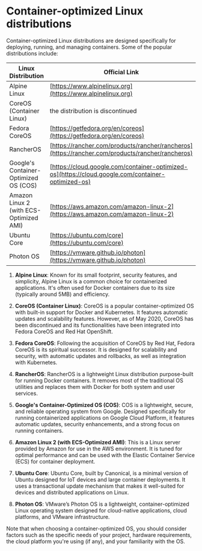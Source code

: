 # Container-optimized Linux distributions

Container-optimized Linux distributions are designed specifically for deploying, running, and managing containers. Some of the popular distributions include:


| Linux Distribution | Official Link |
|-------------------|---------------|
| Alpine Linux | [https://www.alpinelinux.org](https://www.alpinelinux.org) |
| CoreOS (Container Linux) | the distribution is discontinued |
| Fedora CoreOS | [https://getfedora.org/en/coreos](https://getfedora.org/en/coreos) |
| RancherOS | [https://rancher.com/products/rancher/rancheros](https://rancher.com/products/rancher/rancheros) |
| Google's Container-Optimized OS (COS) | [https://cloud.google.com/container-optimized-os](https://cloud.google.com/container-optimized-os) |
| Amazon Linux 2 (with ECS-Optimized AMI) | [https://aws.amazon.com/amazon-linux-2](https://aws.amazon.com/amazon-linux-2) |
| Ubuntu Core | [https://ubuntu.com/core](https://ubuntu.com/core) |
| Photon OS | [https://vmware.github.io/photon](https://vmware.github.io/photon) |


1. **Alpine Linux**: Known for its small footprint, security features, and simplicity, Alpine Linux is a common choice for containerized applications. It's often used for Docker containers due to its size (typically around 5MB) and efficiency.

2. **CoreOS (Container Linux)**: CoreOS is a popular container-optimized OS with built-in support for Docker and Kubernetes. It features automatic updates and scalability features. However, as of May 2020, CoreOS has been discontinued and its functionalities have been integrated into Fedora CoreOS and Red Hat OpenShift.

3. **Fedora CoreOS**: Following the acquisition of CoreOS by Red Hat, Fedora CoreOS is its spiritual successor. It is designed for scalability and security, with automatic updates and rollbacks, as well as integration with Kubernetes.

4. **RancherOS**: RancherOS is a lightweight Linux distribution purpose-built for running Docker containers. It removes most of the traditional OS utilities and replaces them with Docker for both system and user services.

5. **Google's Container-Optimized OS (COS)**: COS is a lightweight, secure, and reliable operating system from Google. Designed specifically for running containerized applications on Google Cloud Platform, it features automatic updates, security enhancements, and a strong focus on running containers.

6. **Amazon Linux 2 (with ECS-Optimized AMI)**: This is a Linux server provided by Amazon for use in the AWS environment. It is tuned for optimal performance and can be used with the Elastic Container Service (ECS) for container deployment.

7. **Ubuntu Core**: Ubuntu Core, built by Canonical, is a minimal version of Ubuntu designed for IoT devices and large container deployments. It uses a transactional update mechanism that makes it well-suited for devices and distributed applications on Linux.

8. **Photon OS**: VMware’s Photon OS is a lightweight, container-optimized Linux operating system designed for cloud-native applications, cloud platforms, and VMware infrastructure.

Note that when choosing a container-optimized OS, you should consider factors such as the specific needs of your project, hardware requirements, the cloud platform you're using (if any), and your familiarity with the OS.
